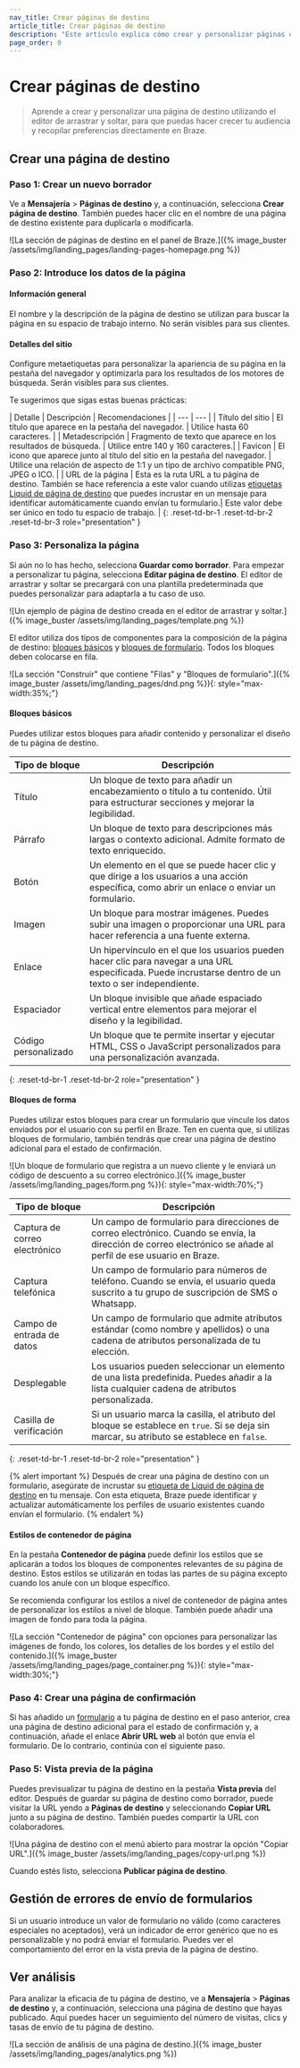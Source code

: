 ```yaml
---
nav_title: Crear páginas de destino
article_title: Crear páginas de destino
description: "Este artículo explica cómo crear y personalizar páginas de destino Braze con el editor de arrastrar y soltar."
page_order: 0
---
```


# Crear páginas de destino

> Aprende a crear y personalizar una página de destino utilizando el editor de arrastrar y soltar, para que puedas hacer crecer tu audiencia y recopilar preferencias directamente en Braze.

## Crear una página de destino

### Paso 1: Crear un nuevo borrador

Ve a **Mensajería** > **Páginas de destino** y, a continuación, selecciona **Crear página de destino**. También puedes hacer clic en el nombre de una página de destino existente para duplicarla o modificarla.

![La sección de páginas de destino en el panel de Braze.]({% image_buster /assets/img/landing_pages/landing-pages-homepage.png %})

### Paso 2: Introduce los datos de la página

#### Información general

El nombre y la descripción de la página de destino se utilizan para buscar la página en su espacio de trabajo interno. No serán visibles para sus clientes.

#### Detalles del sitio

Configure metaetiquetas para personalizar la apariencia de su página en la pestaña del navegador y optimizarla para los resultados de los motores de búsqueda. Serán visibles para sus clientes.

Te sugerimos que sigas estas buenas prácticas:

| Detalle | Descripción | Recomendaciones |
| --- | --- |
| Título del sitio | El título que aparece en la pestaña del navegador. | Utilice hasta 60 caracteres. |
| Metadescripción | Fragmento de texto que aparece en los resultados de búsqueda. | Utilice entre 140 y 160 caracteres.|
| Favicon | El icono que aparece junto al título del sitio en la pestaña del navegador. | Utilice una relación de aspecto de 1:1 y un tipo de archivo compatible PNG, JPEG o ICO. |
| URL de la página | Esta es la ruta URL a tu página de destino. También se hace referencia a este valor cuando utilizas [etiquetas Liquid de página de destino]({{site.baseurl}}/user_guide/engagement_tools/landing_pages/tracking_users) que puedes incrustar en un mensaje para identificar automáticamente cuando envían tu formulario.| Este valor debe ser único en todo tu espacio de trabajo. |
{: .reset-td-br-1 .reset-td-br-2 .reset-td-br-3 role="presentation" }

### Paso 3: Personaliza la página

Si aún no lo has hecho, selecciona **Guardar como borrador**. Para empezar a personalizar tu página, selecciona **Editar página de destino**. El editor de arrastrar y soltar se precargará con una plantilla predeterminada que puedes personalizar para adaptarla a tu caso de uso.

![Un ejemplo de página de destino creada en el editor de arrastrar y soltar.]({% image_buster /assets/img/landing_pages/template.png %})

El editor utiliza dos tipos de componentes para la composición de la página de destino: [bloques básicos](#basic-blocks) y [bloques de formulario](#form-blocks). Todos los bloques deben colocarse en fila.

![La sección "Construir" que contiene "Filas" y "Bloques de formulario".]({% image_buster /assets/img/landing_pages/dnd.png %}){: style="max-width:35%;"}

#### Bloques básicos

Puedes utilizar estos bloques para añadir contenido y personalizar el diseño de tu página de destino.

| Tipo de bloque   | Descripción |
|-------------|-------------|
| Título       | Un bloque de texto para añadir un encabezamiento o título a tu contenido. Útil para estructurar secciones y mejorar la legibilidad. |
| Párrafo   | Un bloque de texto para descripciones más largas o contexto adicional. Admite formato de texto enriquecido. |
| Botón      | Un elemento en el que se puede hacer clic y que dirige a los usuarios a una acción específica, como abrir un enlace o enviar un formulario. |
| Imagen       | Un bloque para mostrar imágenes. Puedes subir una imagen o proporcionar una URL para hacer referencia a una fuente externa. |
| Enlace        | Un hipervínculo en el que los usuarios pueden hacer clic para navegar a una URL especificada. Puede incrustarse dentro de un texto o ser independiente. |
| Espaciador      | Un bloque invisible que añade espaciado vertical entre elementos para mejorar el diseño y la legibilidad. |
| Código personalizado | Un bloque que te permite insertar y ejecutar HTML, CSS o JavaScript personalizados para una personalización avanzada. |
{: .reset-td-br-1 .reset-td-br-2 role="presentation" }

#### Bloques de forma

Puedes utilizar estos bloques para crear un formulario que vincule los datos enviados por el usuario con su perfil en Braze. Ten en cuenta que, si utilizas bloques de formulario, también tendrás que crear una página de destino adicional para el estado de confirmación.

![Un bloque de formulario que registra a un nuevo cliente y le enviará un código de descuento a su correo electrónico.]({% image_buster /assets/img/landing_pages/form.png %}){: style="max-width:70%;"}

| Tipo de bloque     | Descripción |
|---------------|-------------|
| Captura de correo electrónico | Un campo de formulario para direcciones de correo electrónico. Cuando se envía, la dirección de correo electrónico se añade al perfil de ese usuario en Braze. |
| Captura telefónica | Un campo de formulario para números de teléfono. Cuando se envía, el usuario queda suscrito a tu grupo de suscripción de SMS o Whatsapp. |
| Campo de entrada de datos   | Un campo de formulario que admite atributos estándar (como nombre y apellidos) o una cadena de atributos personalizada de tu elección. |
| Desplegable      | Los usuarios pueden seleccionar un elemento de una lista predefinida. Puedes añadir a la lista cualquier cadena de atributos personalizada. |
| Casilla de verificación      | Si un usuario marca la casilla, el atributo del bloque se establece en `true`. Si se deja sin marcar, su atributo se establece en `false`. |
{: .reset-td-br-1 .reset-td-br-2 role="presentation" }

{% alert important %}
Después de crear una página de destino con un formulario, asegúrate de incrustar su [etiqueta de Liquid de página de destino]({{site.baseurl}}/user_guide/engagement_tools/landing_pages/tracking_users) en tu mensaje. Con esta etiqueta, Braze puede identificar y actualizar automáticamente los perfiles de usuario existentes cuando envían el formulario.
{% endalert %}

#### Estilos de contenedor de página

En la pestaña **Contenedor de página** puede definir los estilos que se aplicarán a todos los bloques de componentes relevantes de su página de destino. Estos estilos se utilizarán en todas las partes de su página excepto cuando los anule con un bloque específico.

Se recomienda configurar los estilos a nivel de contenedor de página antes de personalizar los estilos a nivel de bloque. También puede añadir una imagen de fondo para toda la página.

![La sección "Contenedor de página" con opciones para personalizar las imágenes de fondo, los colores, los detalles de los bordes y el estilo del contenido.]({% image_buster /assets/img/landing_pages/page_container.png %}){: style="max-width:30%;"}

### Paso 4: Crear una página de confirmación

Si has añadido un [formulario](#form-block) a tu página de destino en el paso anterior, crea una página de destino adicional para el estado de confirmación y, a continuación, añade el enlace **Abrir URL web** al botón que envía el formulario. De lo contrario, continúa con el siguiente paso.

### Paso 5: Vista previa de la página

Puedes previsualizar tu página de destino en la pestaña **Vista previa** del editor. Después de guardar su página de destino como borrador, puede visitar la URL yendo a **Páginas de destino** y seleccionando **Copiar URL** junto a su página de destino. También puedes compartir la URL con colaboradores.

![Una página de destino con el menú abierto para mostrar la opción "Copiar URL".]({% image_buster /assets/img/landing_pages/copy-url.png %})

Cuando estés listo, selecciona **Publicar página de destino**.

## Gestión de errores de envío de formularios

Si un usuario introduce un valor de formulario no válido (como caracteres especiales no aceptados), verá un indicador de error genérico que no es personalizable y no podrá enviar el formulario. Puedes ver el comportamiento del error en la vista previa de la página de destino.

## Ver análisis

Para analizar la eficacia de tu página de destino, ve a **Mensajería** > **Páginas de destino** y, a continuación, selecciona una página de destino que hayas publicado. Aquí puedes hacer un seguimiento del número de visitas, clics y tasas de envío de tu página de destino.

![La sección de análisis de una página de destino.]({% image_buster /assets/img/landing_pages/analytics.png %})
